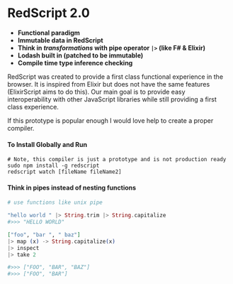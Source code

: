 # RedScript 2.0

* **Functional paradigm**
* **Immutable data in RedScript**
* **Think in *transformations* with pipe operator `|>` (like F# & Elixir)**
* **Lodash built in (patched to be immutable)**
* **Compile time type inference checking**


RedScript was created to provide a first class functional experience in the browser. It is inspired from Elixir but does not have the same features (ElixirScript aims to do this). Our main goal is to provide easy interoperability with other JavaScript libraries while still providing a first class experience.

If this prototype is popular enough I would love help to create a proper compiler.


#### To Install Globally and Run

```
# Note, this compiler is just a prototype and is not production ready
sudo npm install -g redscript
redscript watch [fileName fileName2]
```

#### Think in pipes instead of nesting functions

```elixir
# use functions like unix pipe

"hello world " |> String.trim |> String.capitalize
#>>> "HELLO WORLD"

["foo", "bar ", " baz"]
|> map (x) -> String.capitalize(x)
|> inspect
|> take 2

#>>> ["FOO", "BAR", "BAZ"]
#>>> ["FOO", "BAR"]
```
